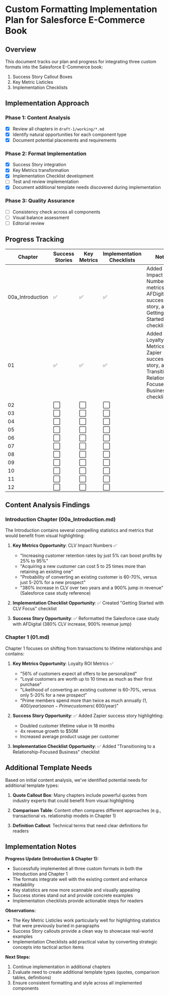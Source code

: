 # Custom Formatting Implementation Plan for Salesforce E-Commerce Book

## Overview

This document tracks our plan and progress for integrating three custom formats into the Salesforce E-Commerce book:
1. Success Story Callout Boxes
2. Key Metric Listicles
3. Implementation Checklists

## Implementation Approach

### Phase 1: Content Analysis
- [x] Review all chapters in `draft-1/working/*.md`
- [x] Identify natural opportunities for each component type
- [x] Document potential placements and requirements

### Phase 2: Format Implementation
- [x] Success Story integration
- [x] Key Metrics transformation
- [x] Implementation Checklist development
- [ ] Test and review implementation
- [x] Document additional template needs discovered during implementation

### Phase 3: Quality Assurance
- [ ] Consistency check across all components
- [ ] Visual balance assessment
- [ ] Editorial review

## Progress Tracking

| Chapter | Success Stories | Key Metrics | Implementation Checklists | Notes |
|---------|----------------|-------------|---------------------------|-------|
| 00a_Introduction | ✅ | ✅ | ✅ | Added CLV Impact Numbers metrics, AFDigital success story, and Getting Started checklist |
| 01 | ✅ | ✅ | ✅ | Added Loyalty ROI Metrics, Zapier success story, and Transition to Relationship-Focused Business checklist |
| 02 | ⬜ | ⬜ | ⬜ | |
| 03 | ⬜ | ⬜ | ⬜ | |
| 04 | ⬜ | ⬜ | ⬜ | |
| 05 | ⬜ | ⬜ | ⬜ | |
| 06 | ⬜ | ⬜ | ⬜ | |
| 07 | ⬜ | ⬜ | ⬜ | |
| 08 | ⬜ | ⬜ | ⬜ | |
| 09 | ⬜ | ⬜ | ⬜ | |
| 10 | ⬜ | ⬜ | ⬜ | |
| 11 | ⬜ | ⬜ | ⬜ | |
| 12 | ⬜ | ⬜ | ⬜ | |

## Content Analysis Findings

### Introduction Chapter (00a_Introduction.md)
The Introduction contains several compelling statistics and metrics that would benefit from visual highlighting:

1. **Key Metrics Opportunity**: CLV Impact Numbers ✅
   - "Increasing customer retention rates by just 5% can boost profits by 25% to 95%"
   - "Acquiring a new customer can cost 5 to 25 times more than retaining an existing one"
   - "Probability of converting an existing customer is 60-70%, versus just 5-20% for a new prospect"
   - "380% increase in CLV over two years and a 900% jump in revenue" (Salesforce case study reference)

2. **Implementation Checklist Opportunity**: ✅ Created "Getting Started with CLV Focus" checklist

3. **Success Story Opportunity**: ✅ Reformatted the Salesforce case study with AFDigital (380% CLV increase, 900% revenue jump)

### Chapter 1 (01.md)
Chapter 1 focuses on shifting from transactions to lifetime relationships and contains:

1. **Key Metrics Opportunity**: Loyalty ROI Metrics ✅
   - "56% of customers expect all offers to be personalized"
   - "Loyal customers are worth up to 10 times as much as their first purchase"
   - "Likelihood of converting an existing customer is 60-70%, versus only 5-20% for a new prospect"
   - "Prime members spend more than twice as much annually ($1,400/year) as non-Prime customers (~$600/year)"

2. **Success Story Opportunity**: ✅ Added Zapier success story highlighting:
   - Doubled customer lifetime value in 18 months
   - 4x revenue growth to $50M
   - Increased average product usage per customer

3. **Implementation Checklist Opportunity**: ✅ Added "Transitioning to a Relationship-Focused Business" checklist

## Additional Template Needs

Based on initial content analysis, we've identified potential needs for additional template types:

1. **Quote Callout Box**: Many chapters include powerful quotes from industry experts that could benefit from visual highlighting

2. **Comparison Table**: Content often compares different approaches (e.g., transactional vs. relationship models in Chapter 1)

3. **Definition Callout**: Technical terms that need clear definitions for readers

## Implementation Notes

**Progress Update (Introduction & Chapter 1):**
- Successfully implemented all three custom formats in both the Introduction and Chapter 1
- The formats integrate well with the existing content and enhance readability
- Key statistics are now more scannable and visually appealing
- Success stories stand out and provide concrete examples
- Implementation checklists provide actionable steps for readers

**Observations:**
- The Key Metric Listicles work particularly well for highlighting statistics that were previously buried in paragraphs
- Success Story callouts provide a clean way to showcase real-world examples
- Implementation Checklists add practical value by converting strategic concepts into tactical action items

**Next Steps:**
1. Continue implementation in additional chapters
2. Evaluate need to create additional template types (quotes, comparison tables, definitions)
3. Ensure consistent formatting and style across all implemented components 
